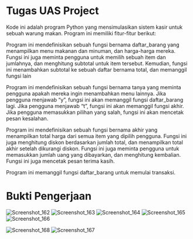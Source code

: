 # Tugas UAS Project

Kode ini adalah program Python yang mensimulasikan sistem kasir untuk sebuah warung makan. Program ini memiliki fitur-fitur berikut:

Program ini mendefinisikan sebuah fungsi bernama daftar_barang yang menampilkan menu makanan dan minuman, dan harga-harga mereka. Fungsi ini juga meminta pengguna untuk memilih sebuah item dan jumlahnya, dan menghitung subtotal untuk item tersebut. Kemudian, fungsi ini menambahkan subtotal ke sebuah daftar bernama total, dan memanggil fungsi lain

Program ini mendefinisikan sebuah fungsi bernama tanya yang meminta pengguna apakah mereka ingin menambahkan menu lainnya. Jika pengguna menjawab “y”, fungsi ini akan memanggil fungsi daftar_barang lagi. Jika pengguna menjawab “t”, fungsi ini akan memanggil fungsi akhir. Jika pengguna memasukkan pilihan yang salah, fungsi ini akan mencetak pesan kesalahan.

Program ini mendefinisikan sebuah fungsi bernama akhir yang menampilkan total harga dari semua item yang dipilih pengguna. Fungsi ini juga menghitung diskon berdasarkan jumlah total, dan menampilkan total akhir setelah dikurangi diskon. Fungsi ini juga meminta pengguna untuk memasukkan jumlah uang yang dibayarkan, dan menghitung kembalian. Fungsi ini juga mencetak pesan terima kasih.

Program ini memanggil fungsi daftar_barang untuk memulai transaksi. 

# Bukti Pengerjaan
![Screenshot_162](https://github.com/hanur1303/tugasuasproject/assets/148194701/38df0c4e-f23e-4d36-a72a-2aca8a908671)
![Screenshot_163](https://github.com/hanur1303/tugasuasproject/assets/148194701/bedd4b93-d419-4aef-92ff-7dbd5fcaf2c8)
![Screenshot_164](https://github.com/hanur1303/tugasuasproject/assets/148194701/778dd8ac-22a2-4b48-8971-63846522f2cc)
![Screenshot_165](https://github.com/hanur1303/tugasuasproject/assets/148194701/10375583-6cc8-4b65-90d4-673f91fa64df)
![Screenshot_166](https://github.com/hanur1303/tugasuasproject/assets/148194701/0c62fcd4-88e7-46bd-874b-0387e1078a5a)

![Screenshot_168](https://github.com/hanur1303/tugasuasproject/assets/148194701/2f4542ef-5b91-4840-9509-f0159420f51c)
![Screenshot_167](https://github.com/hanur1303/tugasuasproject/assets/148194701/cea85aca-d5d0-4fc2-8c7a-32f4c983c4ba)
